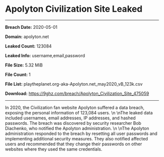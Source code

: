 # Apolyton Civilization Site Leaked

------------
**Breach Date:** 2020-05-01

**Domain:** apolyton.net

**Leaked Count:** 123084

**Leaked Info:** username,email,password

**File Size:** 5.32 MiB

**File Count:** 1

**File List:** playtheplanet.org-aka-Apolyton.net_may2020_vB_123k.csv

**Download:** https://9ghz.com/breach/Apolyton_Civilization_Site_475059

------------
In 2020, the Civilization fan website Apolyton suffered a data breach, exposing the personal information of 123,084 users. \n \nThe leaked data included usernames, email addresses, IP addresses, and hashed passwords. The breach was discovered by security researcher Bob Diachenko, who notified the Apolyton administration. \n \nThe Apolyton administration responded to the breach by resetting all user passwords and implementing additional security measures. They also notified affected users and recommended that they change their passwords on other websites where they used the same credentials.

